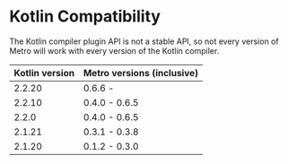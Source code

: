 # Kotlin Compatibility

The Kotlin compiler plugin API is not a stable API, so not every version of Metro will work with every version of the Kotlin compiler.

| Kotlin version | Metro versions (inclusive) |
|----------------|----------------------------|
| 2.2.20         | 0.6.6 -                    |
| 2.2.10         | 0.4.0 - 0.6.5              |
| 2.2.0          | 0.4.0 - 0.6.5              |
| 2.1.21         | 0.3.1 - 0.3.8              |
| 2.1.20         | 0.1.2 - 0.3.0              |

